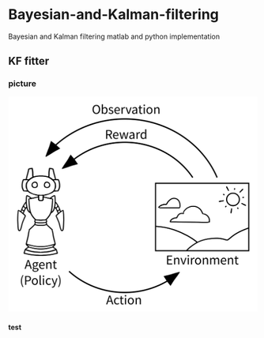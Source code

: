 # Bayesian-and-Kalman-filtering
Bayesian and Kalman filtering matlab and python implementation

## KF fitter
### picture
<div style="text-align:center"><img src="image/AE_loop.png" alt="AE_loop"></div>

#### test